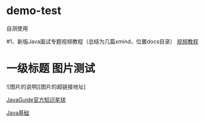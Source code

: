 # demo-test
自测使用

#1、新版Java面试专题视频教程（总结为几篇xmind，位置docs目录）
[视频教程](https://www.bilibili.com/video/BV1yT411H7YK?p=1&vd_source=7549a5c10d4e3c43dd8009c2a65a8fab)

# 一级标题 图片测试
![图片的说明][图片的超链接地址]


[JavaGuide官方知识星球](https://github.com/Snailclimb/JavaGuide/blob/main/README.md)


[Java基础](https://github.com/gzc426/Java-Interview/blob/master/Java%E5%90%8E%E5%8F%B0.md)

